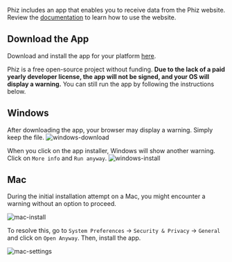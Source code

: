 Phiz includes an app that enables you to receive data from the Phiz website.
Review the [documentation](https://www.phizmocap.dev/docs) to learn how to use the website.

## Download the App
Download and install the app for your platform [here](https://www.phizmocap.dev/downloads).

Phiz is a free open-source project without funding.
**Due to the lack of a paid yearly developer license, the app will not be signed, and your OS will display a warning.**
You can still run the app by following the instructions below.

## Windows
After downloading the app, your browser may display a warning. Simply keep the file.
![windows-download](https://github.com/SpookyCorgi/phiz/blob/main/assets/docs/osc-app/app-installation/windows-download.png?raw=true)

When you click on the app installer, Windows will show another warning. Click on `More info` and `Run anyway`.
![windows-install](https://github.com/SpookyCorgi/phiz/blob/main/assets/docs/osc-app/app-installation/windows-install.png?raw=true)

## Mac
During the initial installation attempt on a Mac, you might encounter a warning without an option to proceed.

![mac-install](https://github.com/SpookyCorgi/phiz/blob/main/assets/docs/osc-app/app-installation/mac-install.png?raw=true)

To resolve this, go to `System Preferences` -> `Security & Privacy` -> `General` and click on `Open Anyway`. Then, install the app.

![mac-settings](https://github.com/SpookyCorgi/phiz/blob/main/assets/docs/osc-app/app-installation/mac-settings.png?raw=true)
